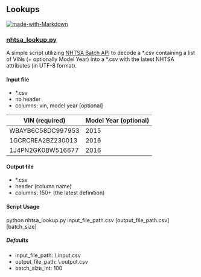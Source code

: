 #  

## Lookups

[![made-with-Markdown](https://img.shields.io/badge/Made%20with-Python_3.7-1f425f.svg)](http://commonmark.org)

### [nhtsa_lookup.py](nhtsa_lookup.py)

A simple script utilizing [NHTSA Batch API](https://vpic.nhtsa.dot.gov/api/) to decode a *.csv containing a list of VINs (+ optionally Model Year) into a *.csv with the latest NHTSA attributes (in UTF-8 format).

#### Input file

- *.csv
- no header
- columns: vin, model year [optional]

| VIN (required)    | Model Year (optional)
| ------------------|-----------------------|
| WBAYB6C58DC997953 | 2015
| 1GCRCREA2BZ230013 | 2016
| 1J4PN2GK0BW516677 | 2016

#### Output file

- *.csv
- header (column name)
- columns: 150+ (the latest definition)

#### Script Usage

python nhtsa_lookup.py input_file_path.csv [output_file_path.csv] [batch_size]

##### Defaults

- input_file_path:      \\.input.csv
- output_file_path:     \\.output.csv
- batch_size_int:       100